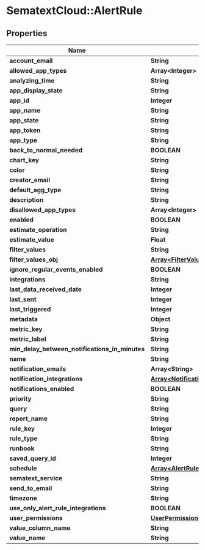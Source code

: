 # SematextCloud::AlertRule

## Properties

| Name                                           | Type                                                                           | Description | Notes      |
| ---------------------------------------------- | ------------------------------------------------------------------------------ | ----------- | ---------- |
| **account_email**                              | **String**                                                                     |             | [optional] |
| **allowed_app_types**                          | **Array&lt;Integer&gt;**                                                       |             | [optional] |
| **analyzing_time**                             | **String**                                                                     |             | [optional] |
| **app_display_state**                          | **String**                                                                     |             | [optional] |
| **app_id**                                     | **Integer**                                                                    |             | [optional] |
| **app_name**                                   | **String**                                                                     |             | [optional] |
| **app_state**                                  | **String**                                                                     |             | [optional] |
| **app_token**                                  | **String**                                                                     |             | [optional] |
| **app_type**                                   | **String**                                                                     |             | [optional] |
| **back_to_normal_needed**                      | **BOOLEAN**                                                                    |             | [optional] |
| **chart_key**                                  | **String**                                                                     |             | [optional] |
| **color**                                      | **String**                                                                     |             | [optional] |
| **creator_email**                              | **String**                                                                     |             | [optional] |
| **default_agg_type**                           | **String**                                                                     |             | [optional] |
| **description**                                | **String**                                                                     |             | [optional] |
| **disallowed_app_types**                       | **Array&lt;Integer&gt;**                                                       |             | [optional] |
| **enabled**                                    | **BOOLEAN**                                                                    |             | [optional] |
| **estimate_operation**                         | **String**                                                                     |             | [optional] |
| **estimate_value**                             | **Float**                                                                      |             | [optional] |
| **filter_values**                              | **String**                                                                     |             | [optional] |
| **filter_values_obj**                          | [**Array&lt;FilterValue&gt;**](FilterValue.md)                                 |             | [optional] |
| **ignore_regular_events_enabled**              | **BOOLEAN**                                                                    |             | [optional] |
| **integrations**                               | **String**                                                                     |             | [optional] |
| **last_data_received_date**                    | **Integer**                                                                    |             | [optional] |
| **last_sent**                                  | **Integer**                                                                    |             | [optional] |
| **last_triggered**                             | **Integer**                                                                    |             | [optional] |
| **metadata**                                   | **Object**                                                                     |             | [optional] |
| **metric_key**                                 | **String**                                                                     |             | [optional] |
| **metric_label**                               | **String**                                                                     |             | [optional] |
| **min_delay_between_notifications_in_minutes** | **String**                                                                     |             | [optional] |
| **name**                                       | **String**                                                                     |             | [optional] |
| **notification_emails**                        | **Array&lt;String&gt;**                                                        |             | [optional] |
| **notification_integrations**                  | [**Array&lt;NotificationIntegration&gt;**](NotificationIntegration.md)         |             | [optional] |
| **notifications_enabled**                      | **BOOLEAN**                                                                    |             | [optional] |
| **priority**                                   | **String**                                                                     |             | [optional] |
| **query**                                      | **String**                                                                     |             | [optional] |
| **report_name**                                | **String**                                                                     |             | [optional] |
| **rule_key**                                   | **Integer**                                                                    |             | [optional] |
| **rule_type**                                  | **String**                                                                     |             | [optional] |
| **runbook**                                    | **String**                                                                     |             | [optional] |
| **saved_query_id**                             | **Integer**                                                                    |             | [optional] |
| **schedule**                                   | [**Array&lt;AlertRuleScheduleWeekdayDto&gt;**](AlertRuleScheduleWeekdayDto.md) |             | [optional] |
| **sematext_service**                           | **String**                                                                     |             | [optional] |
| **send_to_email**                              | **String**                                                                     |             | [optional] |
| **timezone**                                   | **String**                                                                     |             | [optional] |
| **use_only_alert_rule_integrations**           | **BOOLEAN**                                                                    |             | [optional] |
| **user_permissions**                           | [**UserPermissions**](UserPermissions.md)                                      |             | [optional] |
| **value_column_name**                          | **String**                                                                     |             | [optional] |
| **value_name**                                 | **String**                                                                     |             | [optional] |
